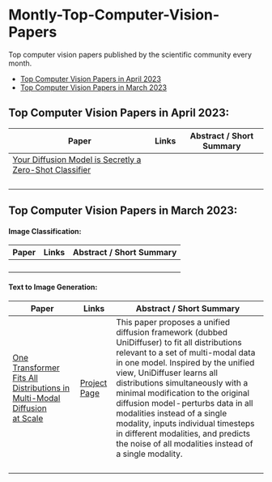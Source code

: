 # Montly-Top-Computer-Vision-Papers

Top computer vision papers published by the scientific community every month. 

* [Top Computer Vision Papers in April 2023](https://github.com/youssefHosni/Montly-Top-Computer-Vision-Papers/blob/main/README.md#:~:text=Top%20Computer%20Vision%20Papers%20in%20April%202023%3A)
* [Top Computer Vision Papers in March 2023](https://github.com/youssefHosni/Montly-Top-Computer-Vision-Papers/blob/main/README.md#:~:text=Top%20Computer%20Vision%20Papers%20in%20March%202023%3A)

<h2 align="left">Top Computer Vision Papers in April 2023:</h2>

| Paper  | Links | Abstract / Short Summary |
| ------------- | ------------- |------------- |
|[Your Diffusion Model is Secretly a Zero-Shot Classifier](https://arxiv.org/abs/2303.16203) |  | |
| []()  |  | |
| []()  | | |
| []()  | | |
| []()  | | |


<h2 align="left">Top Computer Vision Papers in March 2023:</h2>




<h4 align="left">Image Classification:</h4>

| Paper  | Links | Abstract / Short Summary |
| ------------- | ------------- |------------- |
| []()  |  | |
| []()  | | |
| []()  | | |
| []()  | | |



<h4 align="left">Text to Image Generation:</h4>

| Paper  | Links | Abstract / Short Summary |
| ------------- | ------------- |------------- |
|[One Transformer Fits All Distributions in Multi-Modal Diffusion at Scale](https://arxiv.org/abs/2303.06555) |[Project Page](https://github.com/thu-ml/unidiffuser) | This paper proposes a unified diffusion framework (dubbed UniDiffuser) to fit all distributions relevant to a set of multi-modal data in one model. Inspired by the unified view, UniDiffuser learns all distributions simultaneously with a minimal modification to the original diffusion model - perturbs data in all modalities instead of a single modality, inputs individual timesteps in different modalities, and predicts the noise of all modalities instead of a single modality. |
| []()  |  | |
| []()  | | |
| []()  | | |
| []()  | | |
